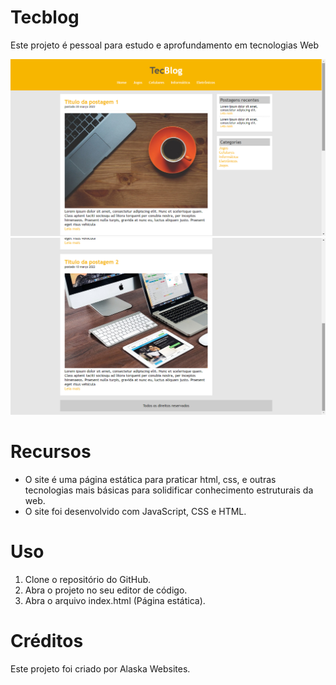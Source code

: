 # Tecblog

Este projeto é pessoal para estudo e aprofundamento em tecnologias Web

<img src="./imagens/pt1.png" alt="Tecblog">
<img src="./imagens/pt2.png" alt="Tecblog">

# Recursos

* O site é uma página estática para praticar html, css, e outras tecnologias mais básicas para solidificar conhecimento estruturais da web.
* O site foi desenvolvido com JavaScript, CSS e HTML.

# Uso

1. Clone o repositório do GitHub.
2. Abra o projeto no seu editor de código.
3. Abra o arquivo index.html (Página estática).

# Créditos

Este projeto foi criado por Alaska Websites.
